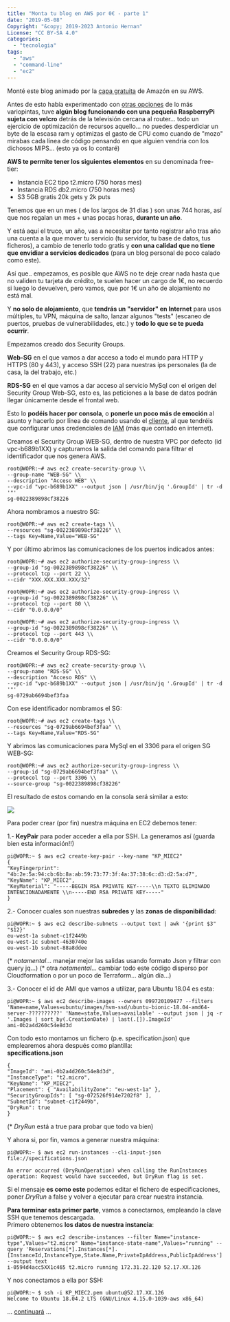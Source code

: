 ```yaml
---
title: "Monta tu blog en AWS por 0€ - parte 1"
date: "2019-05-08"
Copyright: "&copy; 2019-2023 Antonio Hernan"
License: "CC BY-SA 4.0"
categories:
  - "tecnologia"
tags:
  - "aws"
  - "command-line"
  - "ec2"
---
```


Monté este blog animado por la [capa gratuita](https://aws.amazon.com/es/free) de Amazón en su AWS.

Antes de esto había experimentado con [otras opciones](http://pruebadeconcepto.es/?p=1) de lo más variopintas, tuve **algún blog funcionando con una pequeña RaspberryPi sujeta con velcro** detrás de la televisión cercana al router... todo un ejercicio de optimización de recursos aquello... no puedes desperdiciar un byte de la escasa ram y optimizas el gasto de CPU como cuando de "mozo" mirabas cada línea de código pensando en que alguien vendría con los dichosos MIPS... (esto ya os lo contaré)

**AWS te permite tener los siguientes elementos** en su denominada free-tier:

- Instancia EC2 tipo t2.micro (750 horas mes)
- Instancia RDS db2.micro (750 horas mes)
- S3 5GB gratis 20k gets y 2k puts

Tenemos que en un mes ( de los largos de 31 días ) son unas 744 horas, así que nos regalan un mes + unas pocas horas, **durante un año**.

Y está aquí el truco, un año, vas a necesitar por tanto registrar año tras año una cuenta a la que mover tu servicio (tu servidor, tu base de datos, tus ficheros), a cambio de tenerlo todo gratis y **con una calidad que no tiene que envidiar a servicios dedicados** (para un blog personal de poco calado como este).

Así que.. empezamos, es posible que AWS no te deje crear nada hasta que no validen tu tarjeta de crédito, te suelen hacer un cargo de 1€, no recuerdo si luego lo devuelven, pero vamos, que por 1€ un año de alojamiento no está mal.

Y **no solo de alojamiento**, que **tendrás un "servidor" en Internet** para usos múltiples, tu VPN, máquina de salto, lanzar algunos "tests" (escaneo de puertos, pruebas de vulnerabilidades, etc.) y **todo lo que se te pueda ocurrir**.

Empezamos creado dos Security Groups.

**Web-SG** en el que vamos a dar acceso a todo el mundo para HTTP y HTTPS (80 y 443), y acceso SSH (22) para nuestras ips personales (la de casa, la del trabajo, etc.)

**RDS-SG** en el que vamos a dar acceso al servicio MySql con el origen del Security Group Web-SG, esto es, las peticiones a la base de datos podrán llegar únicamente desde el frontal web.

Esto lo **podéis hacer por consola**, o **ponerle un poco más de emoción** al asunto y hacerlo por línea de comando usando el [cliente](https://aws.amazon.com/es/cli/), al que tendréis que configurar unas credenciales de [IAM](https://aws.amazon.com/es/iam/) (más que contado en internet).

Creamos el Security Group WEB-SG, dentro de nuestra VPC por defecto (id vpc-b689b1XX) y capturamos la salida del comando para filtrar el identificador que nos genera AWS.
```
root@WOPR:~# aws ec2 create-security-group \\
--group-name "WEB-SG" \\
--description "Acceso WEB" \\
--vpc-id "vpc-b689b1XX" --output json | /usr/bin/jq '.GroupId' | tr -d '"'
sg-0022389898cf38226
```
Ahora nombramos a nuestro SG:

```
root@WOPR:~# aws ec2 create-tags \\
--resources "sg-0022389898cf38226" \\
--tags Key=Name,Value="WEB-SG"
```

Y por último abrimos las comunicaciones de los puertos indicados antes:

```
root@WOPR:~# aws ec2 authorize-security-group-ingress \\
--group-id "sg-0022389898cf38226" \\
--protocol tcp --port 22 \\
--cidr "XXX.XXX.XXX.XXX/32"

root@WOPR:~# aws ec2 authorize-security-group-ingress \\
--group-id "sg-0022389898cf38226" \\
--protocol tcp --port 80 \\
--cidr "0.0.0.0/0"

root@WOPR:~# aws ec2 authorize-security-group-ingress \\
--group-id "sg-0022389898cf38226" \\
--protocol tcp --port 443 \\
--cidr "0.0.0.0/0"
```

Creamos el Security Group RDS-SG:
```
root@WOPR:~# aws ec2 create-security-group \\
--group-name "RDS-SG" \\
--description "Acceso RDS" \\
--vpc-id "vpc-b689b1XX" --output json | /usr/bin/jq '.GroupId' | tr -d '"'
sg-0729ab6694bef3faa
```
Con ese identificador nombramos el SG:
```
root@WOPR:~# aws ec2 create-tags \\
--resources "sg-0729ab6694bef3faa" \\
--tags Key=Name,Value="RDS-SG"
```
Y abrimos las comunicaciones para MySql en el 3306 para el origen SG WEB-SG:
```
root@WOPR:~# aws ec2 authorize-security-group-ingress \\
--group-id "sg-0729ab6694bef3faa" \\
--protocol tcp --port 3306 \\
--source-group "sg-0022389898cf38226"
```
El resultado de estos comando en la consola será similar a esto:

![](../images/Selección_438.png)

Para poder crear (por fin) nuestra máquina en EC2 debemos tener:

1.- **KeyPair** para poder acceder a ella por SSH. La generamos así (guarda bien esta información!!)
```
pi@WOPR:~ $ aws ec2 create-key-pair --key-name "KP_MIEC2"
{
"KeyFingerprint": "4b:2e:5a:94:cb:6b:8a:ab:59:73:77:3f:4a:37:38:6c:d3:d2:5a:d7",
"KeyName": "KP_MIEC2",
"KeyMaterial": "-----BEGIN RSA PRIVATE KEY-----\\n TEXTO ELIMINADO INTENCIONADAMENTE \\n-----END RSA PRIVATE KEY-----"
}
```
2.- Conocer cuales son nuestras **subredes** y las **zonas de disponibilidad**:
```
pi@WOPR:~ $ aws ec2 describe-subnets --output text | awk '{print $3" "$12}'
eu-west-1a subnet-c1f2449b
eu-west-1c subnet-4630740e
eu-west-1b subnet-88a8ddee
```
(\* _notamental_... manejar mejor las salidas usando formato Json y filtrar con query jq...)
(\* otra _notamental_... cambiar todo este código disperso por Cloudformation o por un poco de Terraform... algún día...)

3.- Conocer el id de AMI que vamos a utilizar, para Ubuntu 18.04 es esta:
```
pi@WOPR:~ $ aws ec2 describe-images --owners 099720109477 --filters 'Name=name,Values=ubuntu/images/hvm-ssd/ubuntu-bionic-18.04-amd64-server-??????????' 'Name=state,Values=available' --output json | jq -r '.Images | sort_by(.CreationDate) | last(.[]).ImageId'
ami-0b2a4d260c54e8d3d
```
Con todo esto montamos un fichero (p.e. specification.json) que emplearemos ahora después como plantilla:  
**specifications.json**
```
{
"ImageId": "ami-0b2a4d260c54e8d3d",
"InstanceType": "t2.micro",
"KeyName": "KP_MIEC2",
"Placement": { "AvailabilityZone": "eu-west-1a" },
"SecurityGroupIds": [ "sg-072526f914e7202f8" ],
"SubnetId": "subnet-c1f2449b",
"DryRun": true
}
```
(\* _DryRun_ está a true para probar que todo va bien)

Y ahora si, por fin, vamos a generar nuestra máquina:
```
pi@WOPR:~ $ aws ec2 run-instances --cli-input-json file://specifications.json

An error occurred (DryRunOperation) when calling the RunInstances operation: Request would have succeeded, but DryRun flag is set.
```

Si el mensaje **es como este** podemos editar el fichero de especificaciones, poner _DryRun_ a false y volver a ejecutar para crear nuestra instancia.

**Para terminar esta primer parte**, vamos a conectarnos, empleando la clave SSH que tenemos descargada.  
Primero obtenemos **los datos de nuestra instancia**:
```
pi@WOPR:~ $ aws ec2 describe-instances --filter Name="instance-type",Values="t2.micro" Name="instance-state-name",Values="running" --query 'Reservations[*].Instances[*].[InstanceId,InstanceType,State.Name,PrivateIpAddress,PublicIpAddress'] --output text
i-0594d4acc5XX1c465 t2.micro running 172.31.22.120 52.17.XX.126
```
Y nos conectamos a ella por SSH:
```
pi@WOPR:~ $ ssh -i KP_MIEC2.pem ubuntu@52.17.XX.126
Welcome to Ubuntu 18.04.2 LTS (GNU/Linux 4.15.0-1039-aws x86_64)
```
... [continuará](tec_blogawsparte2.md) ...
